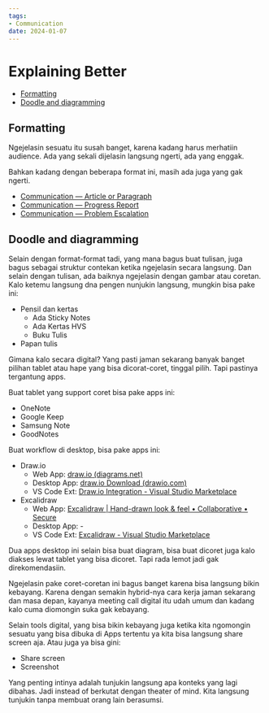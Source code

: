 ```yaml
---
tags:
- Communication
date: 2024-01-07
---
```


# Explaining Better

- [Formatting](#formatting)
- [Doodle and diagramming](#doodle-and-diagramming)



## Formatting

Ngejelasin sesuatu itu susah banget, karena kadang harus merhatiin audience. Ada yang sekali dijelasin langsung ngerti, ada yang enggak.

Bahkan kadang dengan beberapa format ini, masih ada juga yang gak ngerti.
- [Communication — Article or Paragraph](/Communication/Communication%20—%20Article%20or%20Paragraph.md)
- [Communication — Progress Report](/Communication/Communication%20—%20Progress%20Report.md)
- [Communication — Problem Escalation](/Communication/Communication%20—%20Problem%20Escalation.md)



## Doodle and diagramming

Selain dengan format-format tadi, yang mana bagus buat tulisan, juga bagus sebagai struktur contekan ketika ngejelasin secara langsung. Dan selain dengan tulisan, ada baiknya ngejelasin dengan gambar atau coretan. Kalo ketemu langsung dna pengen nunjukin langsung, mungkin bisa pake ini:
- Pensil dan kertas
    - Ada Sticky Notes
    - Ada Kertas HVS
    - Buku Tulis
- Papan tulis

Gimana kalo secara digital? Yang pasti jaman sekarang banyak banget pilihan tablet atau hape yang bisa dicorat-coret, tinggal pilih. Tapi pastinya tergantung apps.

Buat tablet yang support coret bisa pake apps ini:
- OneNote
- Google Keep
- Samsung Note
- GoodNotes

Buat workflow di desktop, bisa pake apps ini:
- Draw.io
    - Web App: [draw.io (diagrams.net)](https://app.diagrams.net/)
    - Desktop App: [draw.io Download (drawio.com)](https://get.diagrams.net/)
    - VS Code Ext: [Draw.io Integration - Visual Studio Marketplace](https://marketplace.visualstudio.com/items?itemName=hediet.vscode-drawio)
- Excalidraw
    - Web App: [Excalidraw | Hand-drawn look &amp; feel • Collaborative • Secure](https://excalidraw.com/)
    - Desktop App: -
    - VS Code Ext: [Excalidraw - Visual Studio Marketplace](https://marketplace.visualstudio.com/items?itemName=pomdtr.excalidraw-editor)

Dua apps desktop ini selain bisa buat diagram, bisa buat dicoret juga kalo diakses lewat tablet yang bisa dicoret. Tapi rada lemot jadi gak direkomendasiin.

Ngejelasin pake coret-coretan ini bagus banget karena bisa langsung bikin kebayang. Karena dengan semakin hybrid-nya cara kerja jaman sekarang dan masa depan, kayanya meeting call digital itu udah umum dan kadang kalo cuma diomongin suka gak kebayang.

Selain tools digital, yang bisa bikin kebayang juga ketika kita ngomongin sesuatu yang bisa dibuka di Apps tertentu ya kita bisa langsung share screen aja. Atau juga ya bisa gini:
- Share screen
- Screenshot

Yang penting intinya adalah tunjukin langsung apa konteks yang lagi dibahas. Jadi instead of berkutat dengan theater of mind. Kita langsung tunjukin tanpa membuat orang lain berasumsi.
